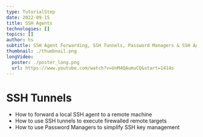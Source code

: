 ```yaml
---
type: TutorialStep
date: 2022-09-15
title: SSH Agents
technologies: []
topics: []
author: hs
subtitle: SSH Agent Forwarding, SSH Tunnels, Password Managers & SSH Agents
thumbnail: ./thumbnail.png
longVideo:
  poster: ./poster_long.png
  url: https://www.youtube.com/watch?v=UnM4QAumuCQ&start=1414s
---
```


# SSH Tunnels

* How to forward a local SSH agent to a remote machine
* How to use SSH tunnels to execute firewalled remote targets
* How to use Password Managers to simplify SSH key management